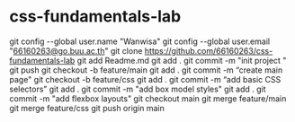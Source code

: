 # css-fundamentals-lab
git config --global user.name "Wanwisa"
git config --global user.email "66160263@go.buu.ac.th"
git clone https://github.com/66160263/css-fundamentals-lab
git add Readme.md
git add .
git commit -m "init project "
git push
git checkout -b feature/main
git add .
git commit -m “create main page"
git checkout -b feature/css
git add .
git commit -m “add basic CSS selectors”
git add .
git commit -m "add box model styles"
git add .
git commit -m "add flexbox layouts"
git checkout main
git merge  feature/main
git merge  feature/css
git push origin main
